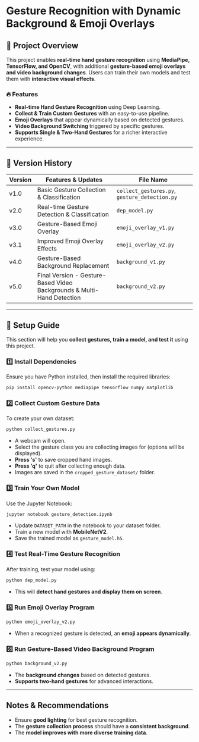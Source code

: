 
# Gesture Recognition with Dynamic Background & Emoji Overlays

## 📌 Project Overview
This project enables **real-time hand gesture recognition** using **MediaPipe, TensorFlow, and OpenCV**, with additional **gesture-based emoji overlays and video background changes**. Users can train their own models and test them with **interactive visual effects**.

### 🔥 Features
- **Real-time Hand Gesture Recognition** using Deep Learning.
- **Collect & Train Custom Gestures** with an easy-to-use pipeline.
- **Emoji Overlays** that appear dynamically based on detected gestures.
- **Video Background Switching** triggered by specific gestures.
- **Supports Single & Two-Hand Gestures** for a richer interactive experience.

---

## 📌 Version History
| Version | Features & Updates | File Name |
|---------|--------------------|-----------|
| v1.0    | Basic Gesture Collection & Classification | `collect_gestures.py`, `gesture_detection.py` |
| v2.0    | Real-time Gesture Detection & Classification | `dep_model.py` |
| v3.0    | Gesture-Based Emoji Overlay | `emoji_overlay_v1.py` |
| v3.1    | Improved Emoji Overlay Effects | `emoji_overlay_v2.py` |
| v4.0    | Gesture-Based Background Replacement | `background_v1.py` |
| v5.0    | Final Version - Gesture-Based Video Backgrounds & Multi-Hand Detection | `background_v2.py` |

---

## 📌 Setup Guide
This section will help you **collect gestures, train a model, and test it** using this project.

### **1️⃣ Install Dependencies**
Ensure you have Python installed, then install the required libraries:
```bash
pip install opencv-python mediapipe tensorflow numpy matplotlib
```

### **2️⃣ Collect Custom Gesture Data**
To create your own dataset:
```bash
python collect_gestures.py
```
- A webcam will open.
- Select the gesture class you are collecting images for (options will be displayed).
- **Press 's'** to save cropped hand images.
- **Press 'q'** to quit after collecting enough data.
- Images are saved in the `cropped_gesture_dataset/` folder.

### **3️⃣ Train Your Own Model**
Use the Jupyter Notebook:
```bash
jupyter notebook gesture_detection.ipynb
```
- Update `DATASET_PATH` in the notebook to your dataset folder.
- Train a new model with **MobileNetV2**.
- Save the trained model as `gesture_model.h5`.

### **4️⃣ Test Real-Time Gesture Recognition**
After training, test your model using:
```bash
python dep_model.py
```
- This will **detect hand gestures and display them on screen**.

### **5️⃣ Run Emoji Overlay Program**
```bash
python emoji_overlay_v2.py
```
- When a recognized gesture is detected, an **emoji appears dynamically**.

### **6️⃣ Run Gesture-Based Video Background Program**
```bash
python background_v2.py
```
- The **background changes** based on detected gestures.
- **Supports two-hand gestures** for advanced interactions.

---

##  Notes & Recommendations
- Ensure **good lighting** for best gesture recognition.
- The **gesture collection process** should have a **consistent background**.
- The **model improves with more diverse training data**.



